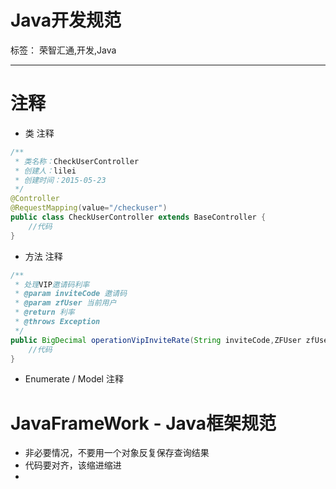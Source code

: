 # Java开发规范

标签： 荣智汇通,开发,Java

---

# 注释
- 类 注释
```java
/** 
 * 类名称：CheckUserController
 * 创建人：lilei
 * 创建时间：2015-05-23
 */
@Controller
@RequestMapping(value="/checkuser")
public class CheckUserController extends BaseController {
	//代码
}
```	

- 方法 注释
```java
/**
 * 处理VIP邀请码利率
 * @param inviteCode 邀请码
 * @param zfUser 当前用户
 * @return 利率
 * @throws Exception 
 */
public BigDecimal operationVipInviteRate(String inviteCode,ZFUser zfUser) throws Exception{
	//代码
}
```

- Enumerate / Model 注释


# JavaFrameWork - Java框架规范

- 非必要情况，不要用一个对象反复保存查询结果
- 代码要对齐，该缩进缩进
- 


